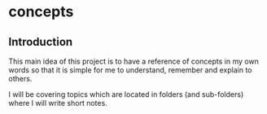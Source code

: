 # concepts

## Introduction

This main idea of this project is to have a reference of concepts in my own words so that it is simple for me to understand, remember and explain to others. 

I will be covering topics which are located in folders (and sub-folders) where I will write short notes.